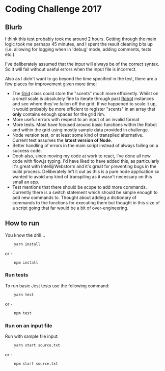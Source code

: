 # Coding Challenge 2017

## Blurb

I think this test probably took me around 2 hours. Getting through the main logic
took me perhaps 45 minutes, and I spent the result cleaning bits up (i.e. allowing
for logging when in 'debug' mode, adding comments, tests etc.).

I've deliberately assumed that the input will always be of the correct syntax. So it
will fail without useful errors when the input file is incorrect.

Also as I didn't want to go beyond the time specified in the test, there are a few
places for improvement given more time;

* The [Grid](src/Grid.js) class could store the "scents" much more efficiently. Whilst on a small
scale is absolutely fine to iterate through past [Robot](src/Robot.js) instances and see where they've
fallen off the grid. If we happened to scale it up, it would probably be more efficient to
register "scents" in an array that **only** contains enough spaces for the grid rim.
* More useful errors with respect to an input of an invalid format
* More tests. Most have focused around basic functions within the Robot and within the grid 
using mostly sample data provided in challenge.
* Node version test, or at least some kind of transpiled alternative. Current test assumes the
**latest version of Node**.
* Better handling of errors in the main script instead of always failing on a success code.
* Oooh also, since moving my code at work to react, I've done all new code with flow.js typing. I'd
have liked to have added this, as particularly it's great with Intellij/Webstorm and it's great for
preventing bugs in the build process. Deliberately left it out as this is a pure node application so
wanted to avoid any kind of transpiling as it wasn't necessary on this small an app.
* Test mentions that there should be scope to add more commands. Currently there is a switch statement
which should be simple enough to add new commands to. Thought about adding a dictionary of commands to
the functions for executing them but thought in this size of a script going that far would be a bit
of over-engineering.


## How to run

You know the drill...

```bash
    yarn install
```

or -

```bash
    npm install
```

### Run tests

To run basic Jest tests use the following command:

```bash
    yarn test
```

or -

```bash
    npm test
```

### Run on an input file

Run with sample file input:

```bash
    yarn start source.txt
```

or -

```bash
    npm start source.txt
```

